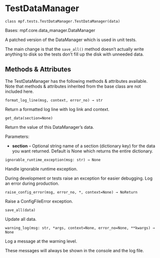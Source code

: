 
# TestDataManager

`class mpf.tests.TestDataManager.TestDataManager(data)`

Bases: mpf.core.data_manager.DataManager

A patched version of the DataManager which is used in unit tests.

The main change is that the `save_all()` method doesn’t actually write anything to disk so the tests don’t fill up the disk with unneeded data.

## Methods & Attributes

The TestDataManager has the following methods & attributes available. Note that methods & attributes inherited from the base class are not included here.

`format_log_line(msg, context, error_no) → str`

Return a formatted log line with log link and context.

`get_data(section=None)`

Return the value of this DataManager’s data.

Parameters:

* **section** – Optional string name of a section (dictionary key) for the data you want returned. Default is None which returns the entire dictionary.

`ignorable_runtime_exception(msg: str) → None`

Handle ignorable runtime exception.

During development or tests raise an exception for easier debugging. Log an error during production.

`raise_config_error(msg, error_no, *, context=None) → NoReturn`

Raise a ConfigFileError exception.

`save_all(data)`

Update all data.

`warning_log(msg: str, *args, context=None, error_no=None, **kwargs) → None`

Log a message at the warning level.

These messages will always be shown in the console and the log file.

